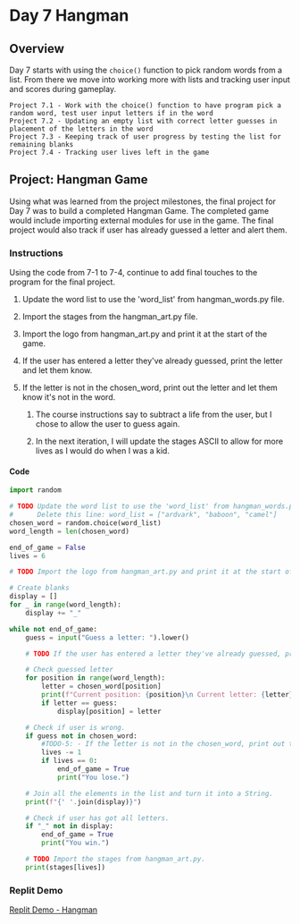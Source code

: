 # Day 7 Hangman

## Overview

Day 7 starts with using the `choice()` function to pick random words from a list. From there we move into working more with lists and tracking user input and scores during gameplay.

    Project 7.1 - Work with the choice() function to have program pick a random word, test user input letters if in the word
    Project 7.2 - Updating an empty list with correct letter guesses in placement of the letters in the word
    Project 7.3 - Keeping track of user progress by testing the list for remaining blanks
    Project 7.4 - Tracking user lives left in the game

## Project: Hangman Game

Using what was learned from the project milestones, the final project for Day 7 was to build a completed Hangman Game. The completed game would include importing external modules for use in the game. The final project would also track if user has already guessed a letter and alert them.

### Instructions

Using the code from 7-1 to 7-4, continue to add final touches to the program for the final project.

1. Update the word list to use the 'word_list' from hangman_words.py file.

2. Import the stages from the hangman_art.py file.

3. Import the logo from hangman_art.py and print it at the start of the game.

4. If the user has entered a letter they've already guessed, print the letter and let them know.

5. If the letter is not in the chosen_word, print out the letter and let them know it's not in the word.

   1. The course instructions say to subtract a life from the user, but I chose to allow the user to guess again.

   2. In the next iteration, I will update the stages ASCII to allow for more lives as I would do when I was a kid.

#### Code

```python
import random

# TODO Update the word list to use the 'word_list' from hangman_words.py
#      Delete this line: word_list = ["ardvark", "baboon", "camel"]
chosen_word = random.choice(word_list)
word_length = len(chosen_word)

end_of_game = False
lives = 6

# TODO Import the logo from hangman_art.py and print it at the start of the game.

# Create blanks
display = []
for _ in range(word_length):
    display += "_"

while not end_of_game:
    guess = input("Guess a letter: ").lower()

    # TODO If the user has entered a letter they've already guessed, print the letter and let them know.

    # Check guessed letter
    for position in range(word_length):
        letter = chosen_word[position]
        print(f"Current position: {position}\n Current letter: {letter}\n Guessed letter: {guess}")
        if letter == guess:
            display[position] = letter

    # Check if user is wrong.
    if guess not in chosen_word:
        #TODO-5: - If the letter is not in the chosen_word, print out the letter and let them know it's not in the word.
        lives -= 1
        if lives == 0:
            end_of_game = True
            print("You lose.")

    # Join all the elements in the list and turn it into a String.
    print(f"{' '.join(display)}")

    # Check if user has got all letters.
    if "_" not in display:
        end_of_game = True
        print("You win.")

    # TODO Import the stages from hangman_art.py.
    print(stages[lives])
```

### Replit Demo

[Replit Demo - Hangman](https://replit.com/@EoghyUnscripted/Hangman)
